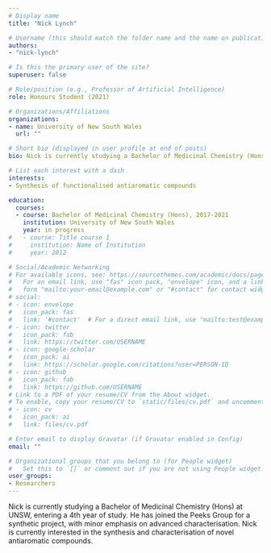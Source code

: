 ```yaml
---
# Display name
title: "Nick Lynch"

# Username (this should match the folder name and the name on publications)
authors:
- "nick-lynch"

# Is this the primary user of the site?
superuser: false

# Role/position (e.g., Professor of Artificial Intelligence)
role: Honours Student (2021)

# Organizations/Affiliations
organizations:
- name: University of New South Wales
  url: ""

# Short bio (displayed in user profile at end of posts)
bio: Nick is currently studying a Bachelor of Medicinal Chemistry (Hons) at UNSW, entering a 4th year of study. He has joined the Peeks Group for a synthetic project, with minor emphasis on advanced characterisation. Nick is currently interested in the synthesis and characterisation of novel antiaromatic compounds.  

# List each interest with a dash
interests:
- Synthesis of functionalised antiaromatic compounds 

education:
  courses:
  - course: Bachelor of Medicinal Chemistry (Hons), 2017-2021 
    institution: University of New South Wales
    year: in progress
#   - course: Title course 1
#     institution: Name of Institution
#     year: 2012

# Social/Academic Networking
# For available icons, see: https://sourcethemes.com/academic/docs/page-builder/#icons
#   For an email link, use "fas" icon pack, "envelope" icon, and a link in the
#   form "mailto:your-email@example.com" or "#contact" for contact widget.
# social:
# - icon: envelope
#   icon_pack: fas
#   link: '#contact'  # For a direct email link, use "mailto:test@example.org".
# - icon: twitter
#   icon_pack: fab
#   link: https://twitter.com/USERNAME
# - icon: google-scholar
#   icon_pack: ai
#   link: https://scholar.google.com/citations?user=PERSON-ID
# - icon: github
#   icon_pack: fab
#   link: https://github.com/USERNAME
# Link to a PDF of your resume/CV from the About widget.
# To enable, copy your resume/CV to `static/files/cv.pdf` and uncomment the lines below.
# - icon: cv
#   icon_pack: ai
#   link: files/cv.pdf

# Enter email to display Gravatar (if Gravatar enabled in Config)
email: ""

# Organizational groups that you belong to (for People widget)
#   Set this to `[]` or comment out if you are not using People widget.
user_groups:
- Researchers
---
```

Nick is currently studying a Bachelor of Medicinal Chemistry (Hons) at UNSW, entering a 4th year of study. He has joined the Peeks Group for a synthetic project, with minor emphasis on advanced characterisation. Nick is currently interested in the synthesis and characterisation of novel antiaromatic compounds.  